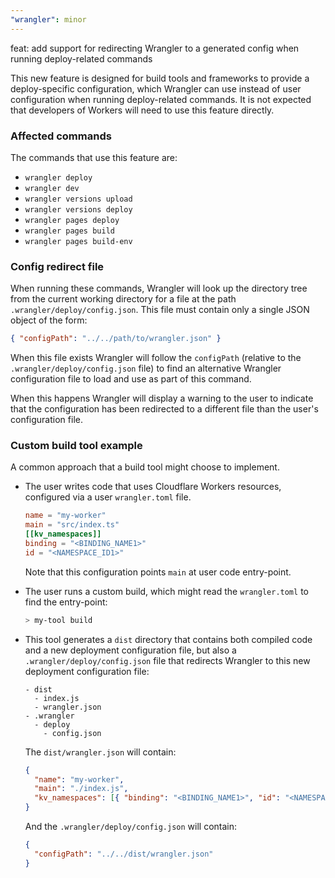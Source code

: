 ```yaml
---
"wrangler": minor
---
```


feat: add support for redirecting Wrangler to a generated config when running deploy-related commands

This new feature is designed for build tools and frameworks to provide a deploy-specific configuration,
which Wrangler can use instead of user configuration when running deploy-related commands.
It is not expected that developers of Workers will need to use this feature directly.

### Affected commands

The commands that use this feature are:

- `wrangler deploy`
- `wrangler dev`
- `wrangler versions upload`
- `wrangler versions deploy`
- `wrangler pages deploy`
- `wrangler pages build`
- `wrangler pages build-env`

### Config redirect file

When running these commands, Wrangler will look up the directory tree from the current working directory for a file at the path `.wrangler/deploy/config.json`. This file must contain only a single JSON object of the form:

```json
{ "configPath": "../../path/to/wrangler.json" }
```

When this file exists Wrangler will follow the `configPath` (relative to the `.wrangler/deploy/config.json` file) to find an alternative Wrangler configuration file to load and use as part of this command.

When this happens Wrangler will display a warning to the user to indicate that the configuration has been redirected to a different file than the user's configuration file.

### Custom build tool example

A common approach that a build tool might choose to implement.

- The user writes code that uses Cloudflare Workers resources, configured via a user `wrangler.toml` file.

  ```toml
  name = "my-worker"
  main = "src/index.ts"
  [[kv_namespaces]]
  binding = "<BINDING_NAME1>"
  id = "<NAMESPACE_ID1>"
  ```

  Note that this configuration points `main` at user code entry-point.

- The user runs a custom build, which might read the `wrangler.toml` to find the entry-point:

  ```bash
  > my-tool build
  ```

- This tool generates a `dist` directory that contains both compiled code and a new deployment configuration file, but also a `.wrangler/deploy/config.json` file that redirects Wrangler to this new deployment configuration file:

  ```plain
  - dist
    - index.js
  	- wrangler.json
  - .wrangler
    - deploy
  	  - config.json
  ```

  The `dist/wrangler.json` will contain:

  ```json
  {
  	"name": "my-worker",
  	"main": "./index.js",
  	"kv_namespaces": [{ "binding": "<BINDING_NAME1>", "id": "<NAMESPACE_ID1>" }]
  }
  ```

  And the `.wrangler/deploy/config.json` will contain:

  ```json
  {
  	"configPath": "../../dist/wrangler.json"
  }
  ```
